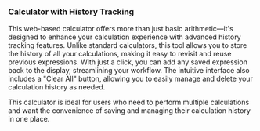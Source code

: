 <h3>Calculator with History Tracking</h3>

This web-based calculator offers more than just basic arithmetic—it's designed to enhance your calculation experience with advanced history tracking features. 
Unlike standard calculators, this tool allows you to store the history of all your calculations, making it easy to revisit and reuse previous expressions. 
With just a click, you can add any saved expression back to the display, streamlining your workflow. The intuitive interface also includes a "Clear All" button, allowing you to easily manage and delete your calculation history as needed.

This calculator is ideal for users who need to perform multiple calculations and want the convenience of saving and managing their calculation history in one place.
